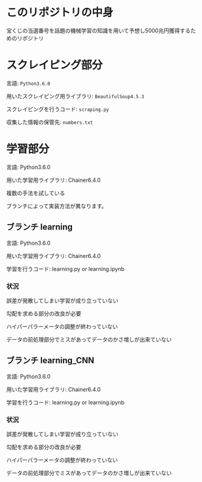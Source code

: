 # このリポジトリの中身

宝くじの当選番号を話題の機械学習の知識を用いて予想し5000兆円獲得するためのリポジトリ

# スクレイピング部分

言語: `Python3.6.0`

用いたスクレイピング用ライブラリ: `BeautifulSoup4.5.3`

スクレイピングを行うコード: `scraping.py`

収集した情報の保管先: `numbers.txt`

# 学習部分

言語: Python3.6.0

用いた学習用ライブラリ: Chainer6.4.0

複数の手法を試している  

ブランチによって実装方法が異なります。

## ブランチ learning

言語: Python3.6.0  

用いた学習用ライブラリ: Chainer6.4.0  

学習を行うコード: learning.py or learning.ipynb 

### 状況  

誤差が発散してしまい学習が成り立っていない  

勾配を求める部分の改良が必要  

ハイパーパラーメータの調整が終わっていない  

データの前処理部分でミスがあってデータのかさ増しが出来ていない  

## ブランチ learning_CNN

言語: Python3.6.0  

用いた学習用ライブラリ: Chainer6.4.0  

学習を行うコード: learning.py or learning.ipynb 

### 状況

誤差が発散してしまい学習が成り立っていない 

勾配を求める部分の改良が必要

ハイパーパラーメータの調整が終わっていない

データの前処理部分でミスがあってデータのかさ増しが出来ていない
